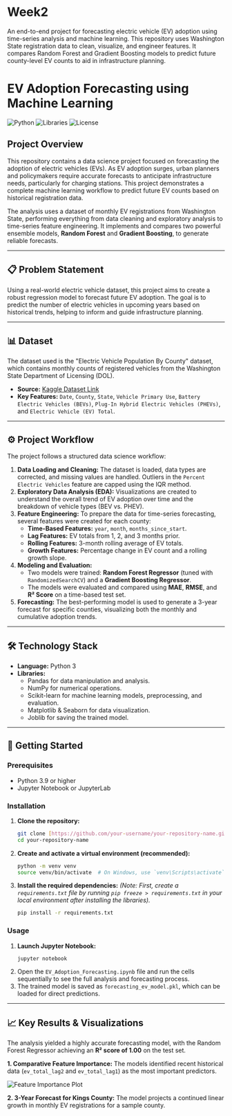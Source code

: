 # Week2
An end-to-end project for forecasting electric vehicle (EV) adoption using time-series analysis and machine learning. This repository uses Washington State registration data to clean, visualize, and engineer features. It compares Random Forest and Gradient Boosting models to predict future county-level EV counts to aid in infrastructure planning.

# EV Adoption Forecasting using Machine Learning

![Python](https://img.shields.io/badge/Python-3.9%2B-blue.svg)
![Libraries](https://img.shields.io/badge/Libraries-Pandas%2C%20Scikit--learn%2C%20Matplotlib-orange.svg)
![License](https://img.shields.io/badge/License-MIT-green.svg)

## Project Overview

This repository contains a data science project focused on forecasting the adoption of electric vehicles (EVs). As EV adoption surges, urban planners and policymakers require accurate forecasts to anticipate infrastructure needs, particularly for charging stations. This project demonstrates a complete machine learning workflow to predict future EV counts based on historical registration data.

The analysis uses a dataset of monthly EV registrations from Washington State, performing everything from data cleaning and exploratory analysis to time-series feature engineering. It implements and compares two powerful ensemble models, **Random Forest** and **Gradient Boosting**, to generate reliable forecasts.

---

## 📋 Problem Statement

Using a real-world electric vehicle dataset, this project aims to create a robust regression model to forecast future EV adoption. The goal is to predict the number of electric vehicles in upcoming years based on historical trends, helping to inform and guide infrastructure planning.

---

## 📊 Dataset

The dataset used is the "Electric Vehicle Population By County" dataset, which contains monthly counts of registered vehicles from the Washington State Department of Licensing (DOL).

-   **Source:** [Kaggle Dataset Link](https://www.kaggle.com/datasets/sahirmaharajj/electric-vehicle-population-size-2024/data)
-   **Key Features:** `Date`, `County`, `State`, `Vehicle Primary Use`, `Battery Electric Vehicles (BEVs)`, `Plug-In Hybrid Electric Vehicles (PHEVs)`, and `Electric Vehicle (EV) Total`.

---

## ⚙️ Project Workflow

The project follows a structured data science workflow:

1.  **Data Loading and Cleaning:** The dataset is loaded, data types are corrected, and missing values are handled. Outliers in the `Percent Electric Vehicles` feature are capped using the IQR method.
2.  **Exploratory Data Analysis (EDA):** Visualizations are created to understand the overall trend of EV adoption over time and the breakdown of vehicle types (BEV vs. PHEV).
3.  **Feature Engineering:** To prepare the data for time-series forecasting, several features were created for each county:
    * **Time-Based Features:** `year`, `month`, `months_since_start`.
    * **Lag Features:** EV totals from 1, 2, and 3 months prior.
    * **Rolling Features:** 3-month rolling average of EV totals.
    * **Growth Features:** Percentage change in EV count and a rolling growth slope.
4.  **Modeling and Evaluation:**
    * Two models were trained: **Random Forest Regressor** (tuned with `RandomizedSearchCV`) and a **Gradient Boosting Regressor**.
    * The models were evaluated and compared using **MAE**, **RMSE**, and **R² Score** on a time-based test set.
5.  **Forecasting:** The best-performing model is used to generate a 3-year forecast for specific counties, visualizing both the monthly and cumulative adoption trends.

---

## 🛠️ Technology Stack

-   **Language:** Python 3
-   **Libraries:**
    -   Pandas for data manipulation and analysis.
    -   NumPy for numerical operations.
    -   Scikit-learn for machine learning models, preprocessing, and evaluation.
    -   Matplotlib & Seaborn for data visualization.
    -   Joblib for saving the trained model.

---

## 🚀 Getting Started

### Prerequisites

-   Python 3.9 or higher
-   Jupyter Notebook or JupyterLab

### Installation

1.  **Clone the repository:**
    ```bash
    git clone [https://github.com/your-username/your-repository-name.git](https://github.com/your-username/your-repository-name.git)
    cd your-repository-name
    ```

2.  **Create and activate a virtual environment (recommended):**
    ```bash
    python -m venv venv
    source venv/bin/activate  # On Windows, use `venv\Scripts\activate`
    ```

3.  **Install the required dependencies:**
    *(Note: First, create a `requirements.txt` file by running `pip freeze > requirements.txt` in your local environment after installing the libraries).*
    ```bash
    pip install -r requirements.txt
    ```

### Usage

1.  **Launch Jupyter Notebook:**
    ```bash
    jupyter notebook
    ```
2.  Open the `EV_Adoption_Forecasting.ipynb` file and run the cells sequentially to see the full analysis and forecasting process.
3.  The trained model is saved as `forecasting_ev_model.pkl`, which can be loaded for direct predictions.

---

## 📈 Key Results & Visualizations

The analysis yielded a highly accurate forecasting model, with the Random Forest Regressor achieving an **R² score of 1.00** on the test set.

**1. Comparative Feature Importance:**
The models identified recent historical data (`ev_total_lag2` and `ev_total_lag1`) as the most important predictors.

![Feature Importance Plot](path/to/your/feature_importance_plot.png)

**2. 3-Year Forecast for Kings County:**
The model projects a continued linear growth in monthly EV registrations for a sample county.
